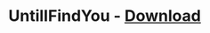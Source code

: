 # UntilIFindYou - [Download](https://drive.google.com/file/d/0B6MMjAwdRdTwZWJQSld1dnJINU0/view)

<blockquote class="imgur-embed-pub" lang="en" data-id="a/xMTRR"><a href="//imgur.com/xMTRR"></a></blockquote><script async src="//s.imgur.com/min/embed.js" charset="utf-8"></script>
